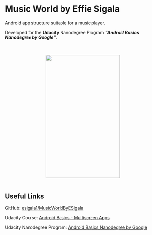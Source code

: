 Music World by Effie Sigala
===================================

Android app structure suitable for a music player.

Developed for the **Udacity** Nanodegree Program **_"Android Basics Nanodegree by Google"_**.

<div align="center">
  <br><br>
  <img src="https://c1.staticflickr.com/5/4224/34689093172_2fbab89037_z.jpg" height="400" width="240"></img>
  <br><br>
</div>

Useful Links
--------------

GitHub: [esigala1/MusicWorldByESigala](https://github.com/esigala1/MusicWorldByESigala)

Udacity Course: [Android Basics - Multiscreen Apps](https://www.udacity.com/course/android-basics-multiscreen-apps--ud839)

Udacity Nanodegree Program: [Android Basics Nanodegree by Google](https://www.udacity.com/course/android-basics-nanodegree-by-google--nd803)
